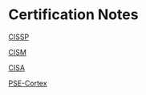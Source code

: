 # Certification Notes

[CISSP](./ISC2/CISSP.md)

[CISM](./ISACA/CISM.md)

[CISA](./ISACA/CISA.md)

[PSE-Cortex](./PaloAlto/PSE-Cortex.md)

